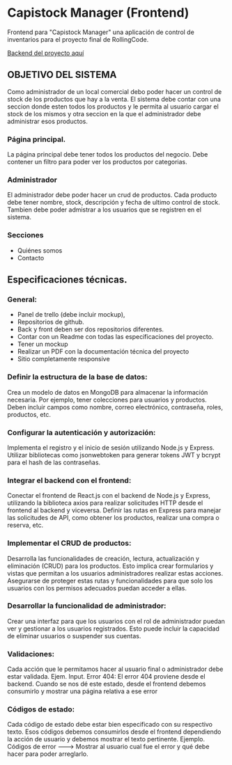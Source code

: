 # Capistock Manager (Frontend)
Frontend para  "Capistock Manager" una aplicación de control de inventarios  para el proyecto final de RollingCode.

[Backend del proyecto aquí](https://github.com/fbiasuso/capistock-manager-backend)

## OBJETIVO DEL SISTEMA

Como administrador de un local comercial debo poder hacer un control de stock de los
productos que hay a la venta.
El sistema debe contar con una seccion donde esten todos los productos y le permita al
usuario cargar el stock de los mismos y otra seccion en la que el administrador debe
administrar esos productos.

### Página principal.
La página principal debe tener todos los productos del negocio. Debe contener un filtro
para poder ver los productos por categorias.

### Administrador
El administrador debe poder hacer un crud de productos. Cada producto debe tener
nombre, stock, descripción y fecha de ultimo control de stock.
Tambien debe poder admistrar a los usuarios que se registren en el sistema.

### Secciones
- Quiénes somos
- Contacto

## Especificaciones técnicas.

### General:
- Panel de trello (debe incluir mockup),
- Repositorios de github.
- Back y front deben ser dos repositorios diferentes.
- Contar con un Readme con todas las especificaciones del proyecto.
- Tener un mockup
- Realizar un PDF con la documentación técnica del proyecto
- Sitio completamente responsive

### Definir la estructura de la base de datos:
Crea un modelo de datos en MongoDB para almacenar la información necesaria. Por
ejemplo,  tener colecciones para usuarios y productos. Deben incluir campos como nombre,
correo electrónico, contraseña, roles, productos, etc.

### Configurar la autenticación y autorización:
Implementa el registro y el inicio de sesión utilizando Node.js y Express. Utilizar bibliotecas
como jsonwebtoken para generar tokens JWT y bcrypt para el hash de las contraseñas. 

### Integrar el backend con el frontend:
Conectar el frontend de React.js con el backend de Node.js y Express, utilizando la biblioteca
axios para realizar solicitudes HTTP desde el frontend al backend y viceversa. Definir las
rutas en Express para manejar las solicitudes de API, como obtener los productos, realizar
una compra o reserva, etc.

### Implementar el CRUD de productos:
Desarrolla las funcionalidades de creación, lectura, actualización y eliminación (CRUD) para
los productos. Esto implica crear formularios y vistas que permitan a los usuarios
administradores realizar estas acciones. Asegurarse de proteger estas rutas y
funcionalidades para que solo los usuarios con los permisos adecuados puedan acceder a
ellas.

### Desarrollar la funcionalidad de administrador:
Crear una interfaz para que los usuarios con el rol de administrador puedan ver y gestionar a
los usuarios registrados. Esto puede incluir la capacidad de eliminar usuarios o suspender
sus cuentas.

### Validaciones:
Cada acción que le permitamos hacer al usuario final o administrador debe estar validada.
Ejem. Input. 
Error 404:
El error 404 proviene desde el backend. Cuando se nos dé este estado, desde el frontend
debemos consumirlo y mostrar una página relativa a ese error

### Códigos de estado:
Cada código de estado debe estar bien especificado con su respectivo texto. Esos códigos
debemos consumirlos desde el frontend dependiendo la acción de usuario y debemos
mostrar el texto pertinente. Ejemplo. Códigos de error ---> Mostrar al usuario cual fue el error
y qué debe hacer para poder arreglarlo.

